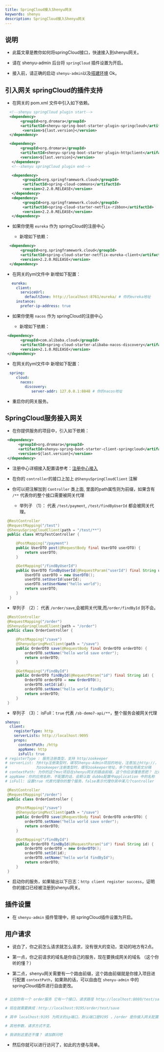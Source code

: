 ```yaml
---
title: SpringCloud接入Shenyu网关
keywords: shenyu
description: SpringCloud接入Shenyu网关
---
```


## 说明

* 此篇文章是教你如何将springCloud接口，快速接入到shenyu网关。

* 请在 shenyu-admin 后台将 `springCloud` 插件设置为开启。

* 接入前，请正确的启动 `shenyu-admin`以及[搭建环境](../shenyu-set-up) Ok。

## 引入网关 springCloud的插件支持

* 在网关的 pom.xml 文件中引入如下依赖。

```xml
  <!--shenyu springCloud plugin start-->
  <dependency>
       <groupId>org.dromara</groupId>
       <artifactId>shenyu-spring-boot-starter-plugin-springcloud</artifactId>
        <version>${last.version}</version>
  </dependency>

  <dependency>
       <groupId>org.dromara</groupId>
       <artifactId>shenyu-spring-boot-starter-plugin-httpclient</artifactId>
       <version>${last.version}</version>
   </dependency>
   <!--shenyu springCloud plugin end-->

   <dependency>
        <groupId>org.springframework.cloud</groupId>
        <artifactId>spring-cloud-commons</artifactId>
        <version>2.2.0.RELEASE</version>
   </dependency>
   <dependency>
        <groupId>org.springframework.cloud</groupId>
        <artifactId>spring-cloud-starter-netflix-ribbon</artifactId>
        <version>2.2.0.RELEASE</version>
   </dependency>
```

* 如果你使用 `eureka` 作为 springCloud的注册中心

  * 新增如下依赖：

 ```xml
   <dependency>
        <groupId>org.springframework.cloud</groupId>
        <artifactId>spring-cloud-starter-netflix-eureka-client</artifactId>
        <version>2.2.0.RELEASE</version>
   </dependency>
   ```

   * 在网关的yml文件中 新增如下配置：

 ```yaml
    eureka:
      client:
        serviceUrl:
          defaultZone: http://localhost:8761/eureka/ # 你的eureka地址
      instance:
        prefer-ip-address: true
   ```

* 如果你使用 `nacos` 作为 springCloud的注册中心

  * 新增如下依赖：

 ```xml
  <dependency>
        <groupId>com.alibaba.cloud</groupId>
        <artifactId>spring-cloud-starter-alibaba-nacos-discovery</artifactId>
        <version>2.1.0.RELEASE</version>
  </dependency>
   ```

   * 在网关的yml文件中 新增如下配置：

 ```yaml
   spring:
      cloud:
        nacos:
          discovery:
             server-addr: 127.0.0.1:8848 # 你的nacos地址
   ```

* 重启你的网关服务。

## SpringCloud服务接入网关

* 在你提供服务的项目中，引入如下依赖：

```xml
 <dependency>
      <groupId>org.dromara</groupId>
      <artifactId>shenyu-spring-boot-starter-client-springcloud</artifactId>
      <version>${last.version}</version>
 </dependency>
```

* 注册中心详细接入配置请参考：[注册中心接入](../register-center-access)


* 在你的 `controller`的接口上加上 `@ShenyuSpringCloudClient` 注解

 * 你可以把注解加到 `Controller` 类上面, 里面的path属性则为前缀，如果含有 `/**` 代表你的整个接口需要被网关代理

   * 举列子 （1）： 代表 `/test/payment`, `/test/findByUserId` 都会被网关代理。

 ```java
  @RestController
  @RequestMapping("/test")
  @ShenyuSpringCloudClient(path = "/test/**")
  public class HttpTestController {

      @PostMapping("/payment")
      public UserDTO post(@RequestBody final UserDTO userDTO) {
          return userDTO;
      }

      @GetMapping("/findByUserId")
      public UserDTO findByUserId(@RequestParam("userId") final String userId) {
          UserDTO userDTO = new UserDTO();
          userDTO.setUserId(userId);
          userDTO.setUserName("hello world");
          return userDTO;
      }
   }
```

   * 举列子 （2）： 代表 `/order/save`,会被网关代理,而`/order/findById` 则不会。

 ```java
  @RestController
  @RequestMapping("/order")
  @ShenyuSpringCloudClient(path = "/order")
  public class OrderController {

      @PostMapping("/save")
      @ShenyuSpringMvcClient(path = "/save")
      public OrderDTO save(@RequestBody final OrderDTO orderDTO) {
          orderDTO.setName("hello world save order");
          return orderDTO;
      }

      @GetMapping("/findById")
      public OrderDTO findById(@RequestParam("id") final String id) {
          OrderDTO orderDTO = new OrderDTO();
          orderDTO.setId(id);
          orderDTO.setName("hello world findById");
          return orderDTO;
      }
  }
```


   * 举列子 （3）： isFull：`true`  代表 `/sb-demo7-api/**`，整个服务会被网关代理 
```yaml
shenyu:
  client:
    registerType: http
    serverLists: http://localhost:9095
    props:
      contextPath: /http
      appName: http
      isFull: true
# registerType : 服务注册类型，支持 http/zookeeper
# serverList: 为http注册类型时，填写Shenyu-Admin项目的地址，注意加上http://，多个地址用英文逗号分隔
#             为zookeeper注册类型时，填写zookeeper地址，多个地址用英文分隔
# contextPath: 为你的这个mvc项目在shenyu网关的路由前缀，这个你应该懂意思把？ 比如/order ，/product 等等，网关会根据你的这个前缀来进行路由.
# appName：你的应用名称，不配置的话，会默认取 dubbo配置中application 中的名称
# isFull: 设置true 代表代理你的整个服务，false表示代理你其中某几个controller
```
 ```java
  @RestController
  @RequestMapping("/order")
  public class OrderController {

      @PostMapping("/save")
      @ShenyuSpringMvcClient(path = "/save")
      public OrderDTO save(@RequestBody final OrderDTO orderDTO) {
          orderDTO.setName("hello world save order");
          return orderDTO;
      }

      @GetMapping("/findById")
      public OrderDTO findById(@RequestParam("id") final String id) {
          OrderDTO orderDTO = new OrderDTO();
          orderDTO.setId(id);
          orderDTO.setName("hello world findById");
          return orderDTO;
      }
  }
```


* 启动你的服务，如果输出以下日志：`http client register success`，证明你的接口已经被注册到shenyu网关。

## 插件设置

* 在 `shenyu-admin` 插件管理中，把 springCloud插件设置为开启。

## 用户请求

* 说白了，你之前怎么请求就怎么请求，没有很大的变动，变动的地方有2点。

* 第一点，你之前请求的域名是你自己的服务，现在要换成网关的域名 （这个你听的懂？）

* 第二点，shenyu网关需要有一个路由前缀，这个路由前缀就是你接入项目进行配置 `contextPath`，如果熟的话，可以自由在 `shenyu-admin` 中的 springCloud插件进行自由更改。

```yaml

# 比如你有一个 order服务 它有一个接口，请求路径 http://localhost:8080/test/save

# 现在就需要换成：http://localhost:9195/order/test/save

# 其中 localhost:9195 为网关的ip端口，默认端口是9195 ，/order 是你接入网关配置的 contextPath

# 其他参数，请求方式不变。

# 我讲到这里还不懂？ 请加群问吧

```
* 然后你就可以进行访问了，如此的方便与简单。
